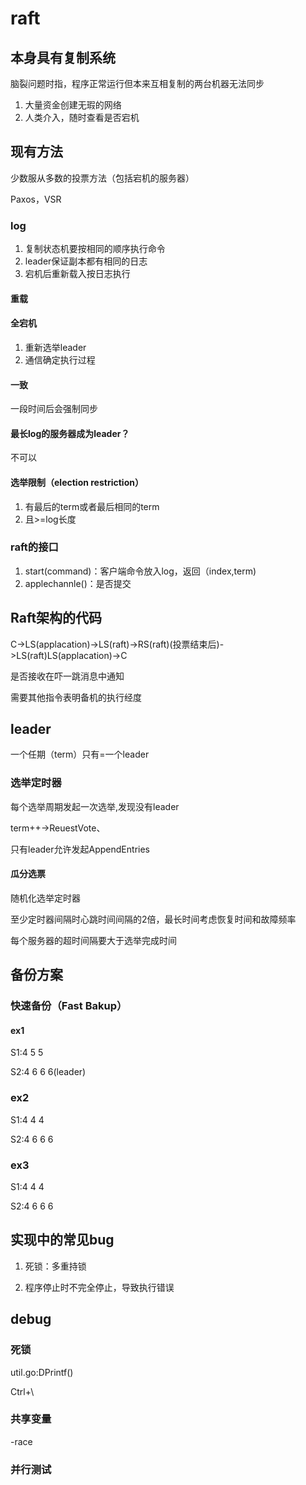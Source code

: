 # raft

## 本身具有复制系统

脑裂问题时指，程序正常运行但本来互相复制的两台机器无法同步

1. 大量资金创建无瑕的网络
2. 人类介入，随时查看是否宕机

## 现有方法

少数服从多数的投票方法（包括宕机的服务器）

Paxos，VSR

### log

1. 复制状态机要按相同的顺序执行命令
2. leader保证副本都有相同的日志
3. 宕机后重新载入按日志执行

#### 重载

#### 全宕机

1. 重新选举leader
2. 通信确定执行过程

#### 一致

一段时间后会强制同步

#### 最长log的服务器成为leader？

不可以

#### 选举限制（election restriction）

1. 有最后的term或者最后相同的term
2. 且>=log长度

### raft的接口

1. start(command)：客户端命令放入log，返回（index,term)
2. applechannle()：是否提交

## Raft架构的代码

C->LS(applacation)->LS(raft)->RS(raft)(投票结束后)->LS(raft)LS(applacation)->C

是否接收在吓一跳消息中通知

需要其他指令表明备机的执行经度

## leader

一个任期（term）只有=一个leader

### 选举定时器

每个选举周期发起一次选举,发现没有leader

term++->ReuestVote、

只有leader允许发起AppendEntries

#### 瓜分选票

随机化选举定时器

至少定时器间隔时心跳时间间隔的2倍，最长时间考虑恢复时间和故障频率

每个服务器的超时间隔要大于选举完成时间

## 备份方案

### 快速备份（Fast Bakup）

#### ex1

S1:4 5 5

S2:4 6 6 6(leader)

### ex2

S1:4 4 4

S2:4 6 6 6 

### ex3

S1:4 4 4

S2:4 6 6 6 



## 实现中的常见bug

1. 死锁：多重持锁

2. 程序停止时不完全停止，导致执行错误

## debug

### 死锁
util.go:DPrintf()

Ctrl+\

### 共享变量

-race

### 并行测试

